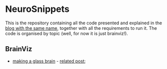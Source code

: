 # NeuroSnippets

This is the repository containing all the code presented and explained in the [blog with the same name](https://neurosnippets.com), together with all the requirements to run it. The code is organised by topic (well, for now it is just brainviz!).

## BrainViz

* [making a glass brain](brainviz/glass-brain) - [related post](http://neurosnippets.com/posts/glass-brain/#post);